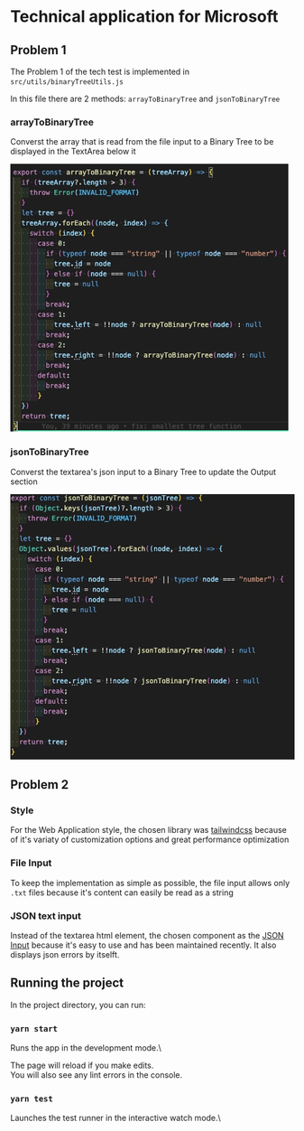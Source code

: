 # Technical application for Microsoft

## Problem 1

The Problem 1 of the tech test is implemented in `src/utils/binaryTreeUtils.js`

In this file there are 2 methods: `arrayToBinaryTree` and `jsonToBinaryTree`

### arrayToBinaryTree
Converst the array that is read from the file input to a Binary Tree to be displayed in the TextArea below it

![array to binary tree](./images/array_to_bintree.jpeg)

### jsonToBinaryTree
Converst the textarea's json input to a Binary Tree to update the Output section

![json to binary tree](./images/json_to_bintree.jpeg)
## Problem 2

### Style

For the Web Application style, the chosen library was [tailwindcss](https://tailwindcss.com/docs) 
because of it's variaty of customization options and great performance optimization

### File Input
To keep the implementation as simple as possible, the file input allows only `.txt` files because it's content can easily be read as a string

### JSON text input
Instead of the textarea html element, the chosen component as the [JSON Input](https://www.npmjs.com/package/react-json-editor-ajrm) because it's easy to use and has been maintained recently. It also displays json errors by itselft.

## Running the project

In the project directory, you can run:

### `yarn start`

Runs the app in the development mode.\

The page will reload if you make edits.\
You will also see any lint errors in the console.

### `yarn test`

Launches the test runner in the interactive watch mode.\


